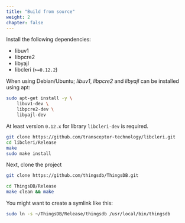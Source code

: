 ```yaml
---
title: "Build from source"
weight: 2
chapter: false
---
```


Install the following dependencies:

- libuv1
- libpcre2
- libyajl
- libcleri (`>=0.12.2`)

When using Debian/Ubuntu; *libuv1*, *libpcre2* and *libyajl* can be installed using apt:

```bash
sudo apt-get install -y \
    libuv1-dev \
    libpcre2-dev \
    libyajl-dev
```

At least version `0.12.x` for library `libcleri-dev` is required.

```bash
git clone https://github.com/transceptor-technology/libcleri.git
cd libcleri/Release
make
sudo make install
```

Next, clone the project

```bash
git clone https://github.com/thingsdb/ThingsDB.git
```

```bash
cd ThingsDB/Release
make clean && make
```

You might want to create a symlink like this:

```bash
sudo ln -s ~/ThingsDB/Release/thingsdb /usr/local/bin/thingsdb
```
